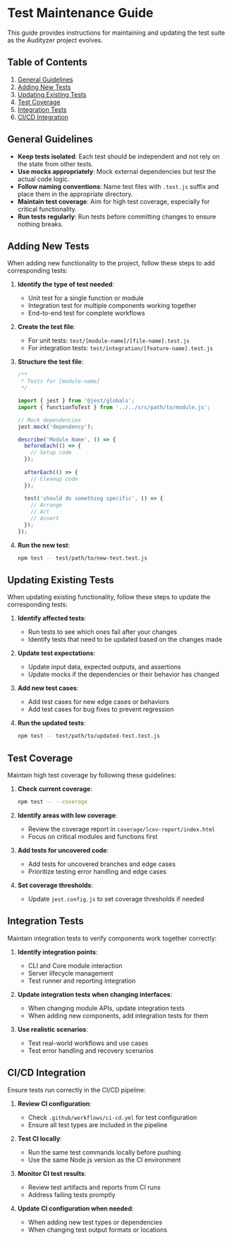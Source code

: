 # Test Maintenance Guide

This guide provides instructions for maintaining and updating the test suite as the Audityzer project evolves.

## Table of Contents

1. [General Guidelines](#general-guidelines)
2. [Adding New Tests](#adding-new-tests)
3. [Updating Existing Tests](#updating-existing-tests)
4. [Test Coverage](#test-coverage)
5. [Integration Tests](#integration-tests)
6. [CI/CD Integration](#cicd-integration)

## General Guidelines

- **Keep tests isolated**: Each test should be independent and not rely on the state from other tests.
- **Use mocks appropriately**: Mock external dependencies but test the actual code logic.
- **Follow naming conventions**: Name test files with `.test.js` suffix and place them in the appropriate directory.
- **Maintain test coverage**: Aim for high test coverage, especially for critical functionality.
- **Run tests regularly**: Run tests before committing changes to ensure nothing breaks.

## Adding New Tests

When adding new functionality to the project, follow these steps to add corresponding tests:

1. **Identify the type of test needed**:
   - Unit test for a single function or module
   - Integration test for multiple components working together
   - End-to-end test for complete workflows

2. **Create the test file**:
   - For unit tests: `test/[module-name]/[file-name].test.js`
   - For integration tests: `test/integration/[feature-name].test.js`

3. **Structure the test file**:
   ```javascript
   /**
    * Tests for [module-name]
    */
   
   import { jest } from '@jest/globals';
   import { functionToTest } from '../../src/path/to/module.js';
   
   // Mock dependencies
   jest.mock('dependency');
   
   describe('Module Name', () => {
     beforeEach(() => {
       // Setup code
     });
     
     afterEach(() => {
       // Cleanup code
     });
     
     test('should do something specific', () => {
       // Arrange
       // Act
       // Assert
     });
   });
   ```

4. **Run the new test**:
   ```bash
   npm test -- test/path/to/new-test.test.js
   ```

## Updating Existing Tests

When updating existing functionality, follow these steps to update the corresponding tests:

1. **Identify affected tests**:
   - Run tests to see which ones fail after your changes
   - Identify tests that need to be updated based on the changes made

2. **Update test expectations**:
   - Update input data, expected outputs, and assertions
   - Update mocks if the dependencies or their behavior has changed

3. **Add new test cases**:
   - Add test cases for new edge cases or behaviors
   - Add test cases for bug fixes to prevent regression

4. **Run the updated tests**:
   ```bash
   npm test -- test/path/to/updated-test.test.js
   ```

## Test Coverage

Maintain high test coverage by following these guidelines:

1. **Check current coverage**:
   ```bash
   npm test -- --coverage
   ```

2. **Identify areas with low coverage**:
   - Review the coverage report in `coverage/lcov-report/index.html`
   - Focus on critical modules and functions first

3. **Add tests for uncovered code**:
   - Add tests for uncovered branches and edge cases
   - Prioritize testing error handling and edge cases

4. **Set coverage thresholds**:
   - Update `jest.config.js` to set coverage thresholds if needed

## Integration Tests

Maintain integration tests to verify components work together correctly:

1. **Identify integration points**:
   - CLI and Core module interaction
   - Server lifecycle management
   - Test runner and reporting integration

2. **Update integration tests when changing interfaces**:
   - When changing module APIs, update integration tests
   - When adding new components, add integration tests for them

3. **Use realistic scenarios**:
   - Test real-world workflows and use cases
   - Test error handling and recovery scenarios

## CI/CD Integration

Ensure tests run correctly in the CI/CD pipeline:

1. **Review CI configuration**:
   - Check `.github/workflows/ci-cd.yml` for test configuration
   - Ensure all test types are included in the pipeline

2. **Test CI locally**:
   - Run the same test commands locally before pushing
   - Use the same Node.js version as the CI environment

3. **Monitor CI test results**:
   - Review test artifacts and reports from CI runs
   - Address failing tests promptly

4. **Update CI configuration when needed**:
   - When adding new test types or dependencies
   - When changing test output formats or locations